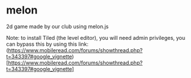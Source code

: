 # melon
2d game made by our club using melon.js


Note: to install Tiled (the level editor), you will need admin privileges, you can bypass this by using this link: (https://www.mobileread.com/forums/showthread.php?t=343397#google_vignette)[https://www.mobileread.com/forums/showthread.php?t=343397#google_vignette]
